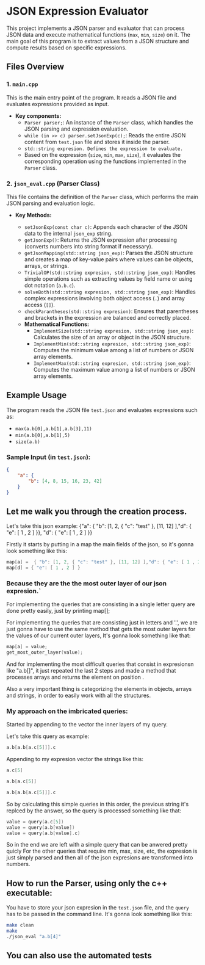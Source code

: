# JSON Expression Evaluator

This project implements a JSON parser and evaluator that can process JSON data and execute mathematical functions (`max`, `min`, `size`) on it. The main goal of this program is to extract values from a JSON structure and compute results based on specific expressions.

## Files Overview

### 1. `main.cpp`
This is the main entry point of the program. It reads a JSON file and evaluates expressions provided as input.

- **Key components:**
  - `Parser parser;`: An instance of the `Parser` class, which handles the JSON parsing and expression evaluation.
  - `while (in >> c) parser.setJsonExp(c);`: Reads the entire JSON content from `test.json` file and stores it inside the parser.
  - `std::string expresion. Defines the expression to evaluate.`
  - Based on the expression (`size`, `min`, `max`, `size`), it evaluates the corresponding operation using the functions implemented in the `Parser` class.

### 2. `json_eval.cpp` (Parser Class)
This file contains the definition of the `Parser` class, which performs the main JSON parsing and evaluation logic.

- **Key Methods:**

  - `setJsonExp(const char c)`: Appends each character of the JSON data to the internal `json_exp` string.
  - `getJsonExp()`: Returns the JSON expression after processing (converts numbers into string format if necessary).
  - `getJsonMapping(std::string json_exp)`: Parses the JSON structure and creates a map of key-value pairs where values can be objects, arrays, or strings.
  - `TrivialOP(std::string expresion, std::string json_exp)`: Handles simple operations such as extracting values by field name or using dot notation (`a.b.c`).
  - `solveBoth(std::string expresion, std::string json_exp)`: Handles complex expressions involving both object access (`.`) and array access (`[]`).
  - `checkParantheses(std::string expresion)`: Ensures that parentheses and brackets in the expression are balanced and correctly placed.
  - **Mathematical Functions:**
    - `ImplementSize(std::string expresion, std::string json_exp)`: Calculates the size of an array or object in the JSON structure.
    - `ImplementMin(std::string expresion, std::string json_exp)`: Computes the minimum value among a list of numbers or JSON array elements.
    - `ImplementMax(std::string expresion, std::string json_exp)`: Computes the maximum value among a list of numbers or JSON array elements.

## Example Usage

The program reads the JSON file `test.json` and evaluates expressions such as:

- `max(a.b[0],a.b[1],a.b[3],11)`
- `min(a.b[0],a.b[1],5)`
- `size(a.b)`

### Sample Input (in `test.json`):
```json
{
    "a": {
        "b": [4, 8, 15, 16, 23, 42]
    }
}
```

## Let me walk you through the creation process.

Let's take this json example: {"a": { "b": [1, 2, { "c": "test" }, [11, 12] ],"d": { "e": [ 1 , 2 ] }}, "d": { "e": [ 1 , 2 ] }}

Firstly it starts by putting in a map the main fields of the json, so it's gonna look something like this:
``` c
map[a] =  { "b": [1, 2, { "c": "test" }, [11, 12] ],"d": { "e": [ 1 , 2 ] }}
map[d] = { "e": [ 1 , 2 ] }
```
### Because they are the the most outer layer of our json expresion.`

For implementing the queries that are consisting in a single letter query are done pretty easily, just by printing map[<that letter>];


For implementing the queries that are consisting just in letters and '.', we are just gonna have to use the same method that gets the most outer layers for the values of our current outer layers, It's gonna look something like that:

```c
map[a] = value;
get_most_outer_layer(value);
```

And for implementing the most difficult queries that consist in expresionsn like "a.b[<number>]", it just repeated the last 2 steps and made a method that processes arrays and returns the element on position <number>.

Also a very important thing is categorizing the elements in objects, arrays and strings, in order to easily work with all the structures.

### My approach on the imbricated queries:

Started by appending to the vector the inner layers of my query.

Let's take this query as example:
```c
a.b[a.b[a.c[5]]].c
```

Appending to my expresion vector the strings like this:

```c
a.c[5]
```

```c
a.b[a.c[5]]
```

```c
a.b[a.b[a.c[5]]].c
```

So by calculating this simple queries in this order, the previous string it's replced by the answer, so the query is processed something like that:

```c
value = query(a.c[5])
value = query(a.b[value])
value = query(a.b[value].c)
```

So in the end we are left with a simple query that can be anwered pretty quicly
For the other queries that require min, max, size, etc, the expresion is just simply parsed and then all of the json expresions are transformed into numbers.


## How to run the Parser, using only the c++ executable:

You have to store your json expresion in the `test.json` file, and the `query` has to be passed in the command line.
It's gonna look something like this:

```bash
make clean
make
./json_eval "a.b[4]"
```

## You can also use the automated tests

